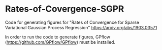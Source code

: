 # Rates-of-Covergence-SGPR

Code for generating figures for "Rates of Convergence for Sparse Variational Gaussian Process Regression" 
https://arxiv.org/abs/1903.03571

In order to run the code to generate figures, GPflow (https://github.com/GPflow/GPflow) must be installed.
